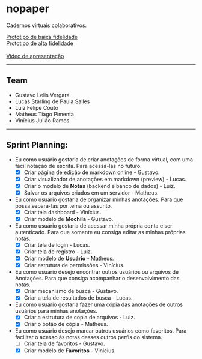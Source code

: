 # nopaper

Cadernos virtuais colaborativos.

[Prototipo de baixa fidelidade](https://gustavovergara11129.invisionapp.com/public/share/WU1EL0XV3M)<br/>
[Prototipo de alta fidelidade](https://xd.adobe.com/view/521c3200-1015-4758-abf0-6a35fb877ff7-074f/)<br/><br/>
[Vídeo de apresentação](https://www.youtube.com/watch?v=026MOPczikA&t=22s&ab_channel=GustavoLelis)

---
## Team
- Gustavo Lelis Vergara
- Lucas Starling de Paula Salles
- Luiz Felipe Couto
- Matheus Tiago Pimenta
- Vinícius Julião Ramos

---
## Sprint Planning:
<!-- quem, o quê, por quê -->

* Eu como usuário gostaria de criar anotações de forma virtual, com uma fácil
  notação de escrita. Para acessá-las no futuro.
  - [x] Criar página de edição de markdown online - Gustavo.
  - [x] Criar visualizador de anotações em markdown (preview) - Lucas. 
  - [x] Criar o modelo de **Notas** (backend e banco de dados) - Luiz.
  - [x] Salvar os arquivos criados em um servidor - Matheus.

* Eu como usuário gostaria de organizar minhas anotações. Para que possa 
  separá-las por tema ou assunto.
  - [x] Criar tela dashboard - Vinícius.
  - [x] Criar modelo de **Mochila** - Gustavo.

* Eu como usuário gostaria de acessar minha própria conta e ser autenticado.
  Para que somente eu consiga editar as minhas próprias notas.
  - [x] Criar tela de login - Lucas.
  - [x] Criar tela de registro - Luiz.
  - [x] Criar modelo de **Usuário** - Matheus.
  - [x] Criar estrutura de permissões - Vinícius.

* Eu como usuário desejo encontrar outros usuários ou arquivos de Anotações. 
  Para que consiga acompanhar o desenvolvimento das notas.
  - [x] Criar mecanismo de busca - Gustavo.
  - [x] Criar a tela de resultados de busca - Lucas.
  
* Eu como usuário gostaria fazer uma cópia das anotações de outros usuários
  para minhas anotações.
  - [x] Criar a estrutura de copia de arquivos - Luiz.
  - [x] Criar o botão de cópia - Matheus.

* Eu como usuário desejo marcar outros usuários como favoritos. Para facilitar
  o acesso às notas desses outros perfis do sistema.
  - [ ] Criar tela de favoritos - Gustavo.
  - [x] Criar modelo de **Favoritos** - Vinicius.

